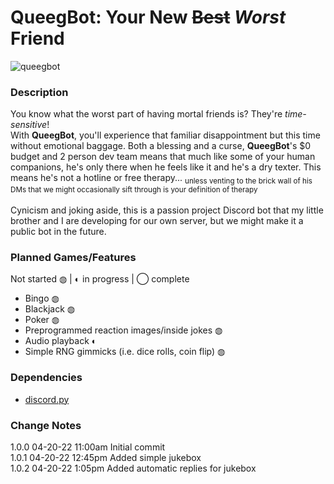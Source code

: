 # QueegBot: Your New ~~Best~~ *Worst* Friend
![queegbot](https://user-images.githubusercontent.com/62485172/164296596-c1a3c2dd-98fb-4fa2-af8c-a2bfd13887bf.png)
### Description
You know what the worst part of having mortal friends is? They're _time-sensitive_!<br>
With **QueegBot**, you'll experience that familiar disappointment but this time without emotional baggage. Both a blessing and a curse, **QueegBot**'s $0 budget and 2 person dev team means that much like some of your human companions, he's only there when he feels like it and he's a dry texter. This means he's not a hotline or free therapy... <sub>unless venting to the brick wall of his DMs that we might occasionally sift through is your definition of therapy</sub><br><br>
Cynicism and joking aside, this is a passion project Discord bot that my little brother and I are developing for our own server, but we might make it a public bot in the future.
### Planned Games/Features
Not started ◍ | ◐ in progress | ◯ complete
- Bingo ◍
- Blackjack ◍
- Poker ◍
- Preprogrammed reaction images/inside jokes ◍
- Audio playback ◐
- Simple RNG gimmicks (i.e. dice rolls, coin flip) ◍
### Dependencies
- [discord.py](https://github.com/Rapptz/discord.py)
### Change Notes
1.0.0   04-20-22 11:00am    Initial commit<br>
1.0.1   04-20-22 12:45pm    Added simple jukebox<br>
1.0.2   04-20-22 1:05pm     Added automatic replies for jukebox<br>